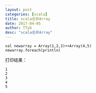 ```yaml
---
layout: post
categories: [scala]
title: scala合并Array
date: 2017-04-05
author: TTyb
desc: "scala合并Array"
---
```


```
val newarray = Array(1,2,3)++Array(4,5)
newarray.foreach(println)
```

打印结果：

```
1
2
3
4
5
```